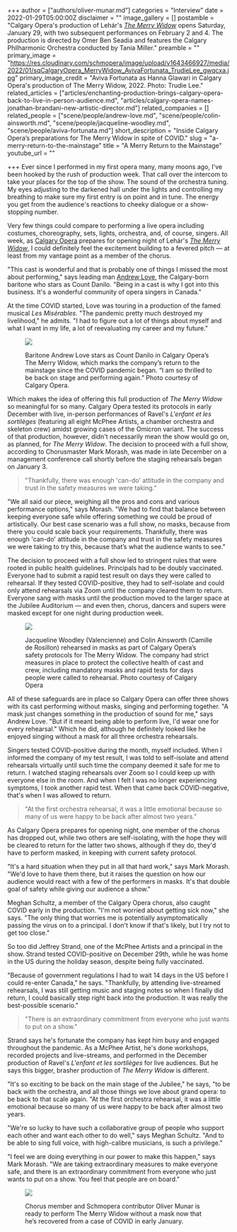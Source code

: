 +++
author = ["authors/oliver-munar.md"]
categories = "Interview"
date = 2022-01-29T05:00:00Z
disclaimer = ""
image_gallery = []
postamble = "Calgary Opera's production of Lehár's [_The Merry Widow_](https://calgaryopera.com/21-22/merry-widow) opens Saturday, January 29, with two subsequent performances on February 2 and 4. The production is directed by Omer Ben Seadia and features the Calgary Philharmonic Orchestra conducted by Tania Miller."
preamble = ""
primary_image = "https://res.cloudinary.com/schmopera/image/upload/v1643466927/media/2022/01/sqCalgaryOpera_MerryWidow_AvivaFortunata_TrudieLee_gwqcxa.jpg"
primary_image_credit = "Aviva Fortunata as Hanna Glawari in Calgary Opera's production of The Merry Widow, 2022. Photo: Trudie Lee."
related_articles = ["articles/enchanting-production-brings-calgary-opera-back-to-live-in-person-audience.md", "articles/calgary-opera-names-jonathan-brandani-new-artistic-director.md"]
related_companies = []
related_people = ["scene/people/andrew-love.md", "scene/people/colin-ainsworth.md", "scene/people/jacqueline-woodley.md", "scene/people/aviva-fortunata.md"]
short_description = "Inside Calgary Opera’s preparations for The Merry Widow in spite of COVID."
slug = "a-merry-return-to-the-mainstage"
title = "A Merry Return to the Mainstage"
youtube_url = ""

+++
Ever since I performed in my first opera many, many moons ago, I've been hooked by the rush of production week. That call over the intercom to take your places for the top of the show. The sound of the orchestra tuning. My eyes adjusting to the darkened hall under the lights and controlling my breathing to make sure my first entry is on point and in tune. The energy you get from the audience's reactions to cheeky dialogue or a show-stopping number.

Very few things could compare to performing a live opera including costumes, choreography, sets, lights, orchestra, and, of course, singers. All week, as [Calgary Opera](/scene/companies/calgary-opera/) prepares for opening night of Lehár's [_The Merry Widow_](https://calgaryopera.com/21-22/merry-widow), I could definitely feel the excitement building to a fevered pitch — at least from my vantage point as a member of the chorus.

"This cast is wonderful and that is probably one of things I missed the most about performing," says leading man [Andrew Love](/scene/people/andrew-love/), the Calgary-born baritone who stars as Count Danilo. "Being in a cast is why I got into this business. It's a wonderful community of opera singers in Canada."

At the time COVID started, Love was touring in a production of the famed musical _Les Misérables_. "The pandemic pretty much destroyed my livelihood," he admits. "I had to figure out a lot of things about myself and what I want in my life, a lot of reevaluating my career and my future."

<figure data-type="image">

![](https://res.cloudinary.com/schmopera/image/upload/v1643466990/media/2022/01/CalgaryOpera_MerryWidow_AndrewLove_HarderLeePhotography_acf9yi.jpg)

<figcaption>Baritone Andrew Love stars as Count Danilo in Calgary Opera’s The Merry Widow, which marks the company’s return to the mainstage since the COVID pandemic began. “I am so thrilled to be back on stage and performing again.” Photo courtesy of Calgary Opera.</figcaption>  
</figure>

Which makes the idea of offering this full production of _The Merry Widow_ so meaningful for so many. Calgary Opera tested its protocols in early December with live, in-person performances of Ravel's _L'enfant et les sortilèges_ (featuring all eight McPhee Artists, a chamber orchestra and skeleton crew) amidst growing cases of the Omicron variant. The success of that production, however, didn't necessarily mean the show would go on, as planned, for _The Merry Widow_. The decision to proceed with a full show, according to Chorusmaster Mark Morash, was made in late December on a management conference call shortly before the staging rehearsals began on January 3.

> "Thankfully, there was enough 'can-do' attitude in the company and trust in the safety measures we were taking."

"We all said our piece, weighing all the pros and cons and various performance options," says Morash. "We had to find that balance between keeping everyone safe while offering something we could be proud of artistically. Our best case scenario was a full show, no masks, because from there you could scale back your requirements. Thankfully, there was enough 'can-do' attitude in the company and trust in the safety measures we were taking to try this, because that’s what the audience wants to see."

The decision to proceed with a full show led to stringent rules that were rooted in public health guidelines. Principals had to be doubly vaccinated. Everyone had to submit a rapid test result on days they were called to rehearsal. If they tested COVID-positive, they had to self-isolate and could only attend rehearsals via Zoom until the company cleared them to return. Everyone sang with masks until the production moved to the larger space at the Jubilee Auditorium — and even then, chorus, dancers and supers were masked except for one night during production week.

<figure data-type="image">

![](https://res.cloudinary.com/schmopera/image/upload/v1643467013/media/2022/01/ColinAinsworth_JacquelineWoodley_TrudieLee_otaacd.jpg)

<figcaption>Jacqueline Woodley (Valencienne) and Colin Ainsworth (Camille de Rosillon) rehearsed in masks as part of Calgary Opera’s safety protocols for The Merry Widow. The company had strict measures in place to protect the collective health of cast and crew, including mandatory masks and rapid tests for days people were called to rehearsal. Photo courtesy of Calgary Opera</figcaption>  
</figure>

All of these safeguards are in place so Calgary Opera can offer three shows with its cast performing without masks, singing and performing together. "A mask just changes something in the production of sound for me," says Andrew Love. "But if it meant being able to perform live, I'd wear one for every rehearsal." Which he did, although he definitely looked like he enjoyed singing without a mask for all three orchestra rehearsals.

Singers tested COVID-positive during the month, myself included. When I informed the company of my test result, I was told to self-isolate and attend rehearsals virtually until such time the company deemed it safe for me to return. I watched staging rehearsals over Zoom so I could keep up with everyone else in the room. And when I felt I was no longer experiencing symptoms, I took another rapid test. When that came back COVID-negative, that's when I was allowed to return.

> "At the first orchestra rehearsal, it was a little emotional because so many of us were happy to be back after almost two years."

As Calgary Opera prepares for opening night, one member of the chorus has dropped out, while two others are self-isolating, with the hope they will be cleared to return for the latter two shows, although if they do, they'd have to perform masked, in keeping with current safety protocol.

"It's a hard situation when they put in all that hard work," says Mark Morash. "We'd love to have them there, but it raises the question on how our audience would react with a few of the performers in masks. It's that double goal of safety while giving our audience a show."

Meghan Schultz, a member of the Calgary Opera chorus, also caught COVID early in the production. "I'm not worried about getting sick now," she says. "The only thing that worries me is potentially asymptomatically passing the virus on to a principal. I don't know if that's likely, but I try not to get too close."

So too did Jeffrey Strand, one of the McPhee Artists and a principal in the show. Strand tested COVID-positive on December 29th, while he was home in the US during the holiday season, despite being fully vaccinated.

"Because of government regulations I had to wait 14 days in the US before I could re-enter Canada," he says. "Thankfully, by attending live-streamed rehearsals, I was still getting music and staging notes so when I finally did return, I could basically step right back into the production. It was really the best-possible scenario."

> "There is an extraordinary commitment from everyone who just wants to put on a show."

Strand says he's fortunate the company has kept him busy and engaged throughout the pandemic. As a McPhee Artist, he's done workshops, recorded projects and live-streams, and performed in the December production of Ravel's _L'enfant et les sortilèges_ for live audiences. But he says this bigger, brasher production of _The Merry Widow_ is different.

"It's so exciting to be back on the main stage of the Jubilee," he says, "to be back with the orchestra, and all those things we love about grand opera: to be back to that scale again. "At the first orchestra rehearsal, it was a little emotional because so many of us were happy to be back after almost two years.

"We're so lucky to have such a collaborative group of people who support each other and want each other to do well," says Meghan Schultz. "And to be able to sing full voice, with high-calibre musicians, is such a privilege."

"I feel we are doing everything in our power to make this happen," says Mark Morash. "We are taking extraordinary measures to make everyone safe, and there is an extraordinary commitment from everyone who just wants to put on a show. You feel that people are on board."

<figure data-type="image">

![](https://res.cloudinary.com/schmopera/image/upload/v1643467037/media/2022/01/Munar_gr73mb.jpg)

<figcaption>Chorus member and Schmopera contributor Oliver Munar is ready to perform The Merry Widow without a mask now that he’s recovered from a case of COVID in early January.</figcaption>  
</figure>